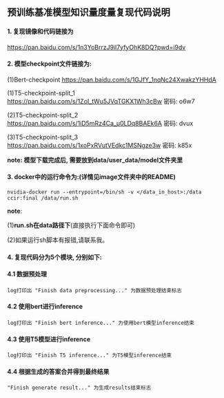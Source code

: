 ## 预训练基准模型知识量度量复现代码说明



#### 1. 复现镜像和代码链接为

<https://pan.baidu.com/s/1n3YoBrrzJ9il7yfyOhK8DQ?pwd=i9dv>
 

#### 2. 模型checkpoint文件链接为: 
(1)Bert-checkpoint
 <https://pan.baidu.com/s/1GJfY_1nqNc24XwakzYHHdA>

(1)T5-checkpoint-split_1 <https://pan.baidu.com/s/1ZoI_tWu5JVqTGKX1Wh3cBw> 密码: o6w7


(2)T5-checkpoint-split_2
<https://pan.baidu.com/s/1iD5mRz4Ca_u0LDq8BAEk6A> 
密码: dvux

(3)T5-checkpoint-split_3
<https://pan.baidu.com/s/1xoPxRVutVEdkc1MSNgze3w>
密码: k85x 

**note: 模型下载完成后, 需要放到data/user_data/model文件夹里**



#### 3. docker中的运行命令为:(详情见image文件夹中的README)
```shell
nvidia-docker run --entrypoint=/bin/sh -v </data_in_host>:/data ccir:final /data/run.sh
```

**note**: 

(1)**run.sh在data路径下**(直接执行下面命令即可)

(2)如果运行sh脚本有报错,请联系我。


#### 4. 复现代码分为5个模块, 分别如下:

#### 4.1 数据预处理
```shell
log打印出 "Finish data preprocessing..." 为数据预处理结束标志
```

#### 4.2 使用bert进行inference

```shell
log打印出 "Finish bert inference..." 为使用bert模型inference结束
```


#### 4.3 使用T5模型进行inference
```shell
log打印出 "Finish T5 inference..." 为T5模型inference结束
```

#### 4.4 根据生成的答案合并得到最终结果
```shell
"Finish generate result..." 为生成results结束标志
```

